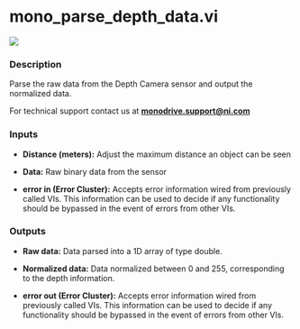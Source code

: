 # mono_parse_depth_data.vi

<p class="img_container">
<img class="lg_img" src="../mono_parse_depth_data.png"/>
</p>

### Description

Parse the raw data from the Depth Camera sensor and output the  normalized data.

For technical support contact us at **monodrive.support@ni.com** 

### Inputs

- **Distance (meters):**  Adjust the maximum distance an object can be seen
 

- **Data:**  Raw binary data from the sensor
 

- **error in (Error Cluster):** Accepts error information wired from previously called VIs. This information can be used to decide if any functionality should be bypassed in the event of errors from other VIs. 

### Outputs

- **Raw data:**  Data parsed into a 1D array of type double.
 
- **Normalized data:** Data normalized between 0 and 255, corresponding to the depth information.


- **error out (Error Cluster):** Accepts error information wired from previously called VIs. This information can be used to decide if any functionality should be bypassed in the event of errors from other VIs. 

<p>&nbsp;</p>
